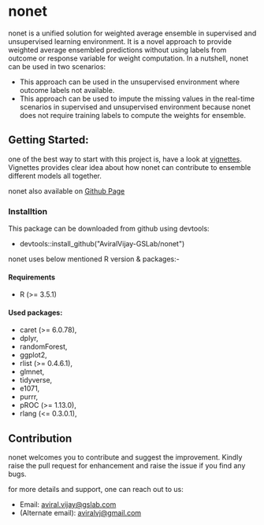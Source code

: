 # nonet

nonet is a unified solution for weighted average ensemble in supervised and unsupervised learning environment. It is a novel approach to provide weighted average ensembled predictions without using labels from outcome or response variable for weight computation. In a nutshell, nonet can be used in two scenarios: 

- This approach can be used in the unsupervised environment where outcome labels not available.
- This  approach can be used to impute the missing values in the real-time scenarios in supervised and unsupervised environment because nonet does not require training labels to compute the weights for ensemble. 

## Getting Started:
one of the best way to start with this project is, have a look at [vignettes](https://github.com/AviralVijay-GSLab/nonet/tree/master/vignettes).
Vignettes provides clear idea about how nonet can contribute to ensemble different models all together.

nonet also available on [Github Page](https://aviralvijay-gslab.github.io/nonet/)

### Installtion
This package can be downloaded from github using devtools:

- devtools::install_github("AviralVijay-GSLab/nonet") 


nonet uses below mentioned R version & packages:-

#### Requirements
- R (>= 3.5.1)

#### Used packages: 
- caret (>= 6.0.78),
- dplyr,
- randomForest,
- ggplot2,
- rlist (>= 0.4.6.1),
- glmnet,
- tidyverse,
- e1071,
- purrr,
- pROC (>= 1.13.0),
- rlang (<= 0.3.0.1),


## Contribution

nonet welcomes you to contribute and suggest the improvement.  Kindly raise the pull request for enhancement and raise the issue if you find any bugs.

for more details and support, one can reach out to us:

- Email: aviral.vijay@gslab.com
- (Alternate email): aviralvj@gmail.com
